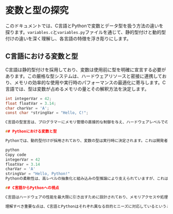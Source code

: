 # 変数と型の探究

このドキュメントでは、C言語とPythonで変数とデータ型を扱う方法の違いを探ります。`variables.c`と`variables.py`ファイルを通じて、静的型付けと動的型付けの違いを深く理解し、各言語の特徴を浮き彫りにします。

## C言語における変数と型

C言語は静的型付けを採用しており、変数は使用前に型を明確に宣言する必要があります。この厳格な型システムは、ハードウェアリソースと密接に連携しており、メモリの効率的な使用や実行時のパフォーマンスの最適化に寄与します。C言語では、型は変数が占めるメモリの量とその解釈方法を決定します。

```c
int integerVar = 42;
float floatVar = 3.14;
char charVar = 'A';
const char *stringVar = "Hello, C!";

C言語の型宣言は、プログラマーにメモリ管理の直接的な制御を与え、ハードウェアレベルでの最適化を可能にします。

## Pythonにおける変数と型

Pythonでは、動的型付けが採用されており、変数の型は実行時に決定されます。これは開発者が迅速に開発を進めることを可能にし、プロトタイピングやスクリプト作成を容易にします。Pythonでは、変数には型宣言が不要で、異なる型の値を自由に割り当てることができます。

python
Copy code
integerVar = 42
floatVar = 3.14
charVar = 'A'
stringVar = "Hello, Python!"
Pythonの柔軟性は、高レベルの抽象化と組み込みの型推論により支えられていますが、これはC言語での明示的なメモリ管理とは対照的です。

## C言語からPythonへの視点

C言語はハードウェアの性能を最大限に引き出すために設計されており、メモリアクセスや処理速度を細かくコントロールできます。これに対して、Pythonは開発の迅速化とコードの簡潔さを優先し、ハードウェアの詳細から抽象化されています。この違いは、例えばガベージコレクションや高レベルのデータ型など、Pythonが提供する多くの自動化された機能に見ることができます。

理解すべき重要な点は、C言語とPythonはそれぞれ異なる目的とニーズに対応しているということです。C言語はリソース制約のある環境や、高いパフォーマンスが求められるシステムレベルのプログラミングに適しています。一方、Pythonは高い生産性と使いやすさが求められる場合、特にデータサイエンスやウェブ開発などの領域で優れた選択肢となります。